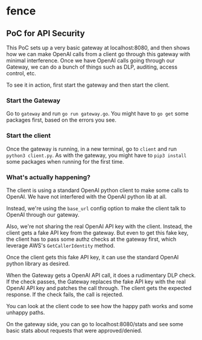# fence
## PoC for API Security

This PoC sets up a very basic gateway at localhost:8080, and then shows how we can make OpenAI calls from a client go through this gateway with minimal interference. 
Once we have OpenAI calls going through our Gateway, we can do a bunch of things such as DLP, auditing, access control, etc.

To see it in action, first start the gateway and then start the client.

### Start the Gateway
Go to `gateway` and run `go run gateway.go`. You might have to `go get` some packages first, based on the errors you see.

### Start the client
Once the gateway is running, in a new terminal, go to `client` and run `python3 client.py`. As with the gateway, you might have to `pip3 install` some packages when running for the first time.

### What's actually happening?

The client is using a standard OpenAI python client to make some calls to OpenAI. We have not interfered with the OpenAI python lib at all.

Instead, we're using the `base_url` config option to make the client talk to OpenAI through our gateway.

Also, we're not sharing the real OpenAI API key with the client. Instead, the client gets a fake API key from the gateway. But even to get this fake key, the client has to pass some authz checks at the gateway first, which leverage AWS's `GetCallerIdentity` method.

Once the client gets this fake API key, it can use the standard OpenAI python library as desired. 

When the Gateway gets a OpenAI API call, it does a rudimentary DLP check. If the check passes, the Gateway replaces the fake API key with the real OpenAI API key and patches the call through. The client gets the expected response. If the check fails, the call is rejected.

You can look at the client code to see how the happy path works and some unhappy paths.

On the gateway side, you can go to localhost:8080/stats and see some basic stats about requests that were approved/denied.